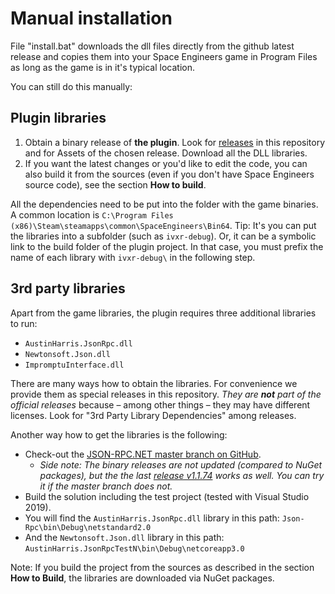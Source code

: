 # Manual installation

File "install.bat" downloads the dll files directly from the github latest release and copies them into your Space
Engineers game in Program Files as long as the game is in it's typical location.

You can still do this manually:

## Plugin libraries

1. Obtain a binary release of **the plugin**. Look
   for [releases](https://github.com/iv4xr-project/iv4xr-se-plugin/releases) in this repository and for Assets of the
   chosen release. Download all the DLL libraries.
2. If you want the latest changes or you'd like to edit the code, you can also build it from the sources (even if you
   don't have Space Engineers source code), see the section **How to build**.

All the dependencies need to be put into the folder with the game binaries. A common location is `C:\Program Files (x86)\Steam\steamapps\common\SpaceEngineers\Bin64`.
Tip: It's you can put the libraries into a subfolder (such as `ivxr-debug`). Or, it can be a symbolic link to the build folder of the plugin project. In that case, you must prefix the name of each library with `ivxr-debug\` in the following step.


## 3rd party libraries

Apart from the game libraries, the plugin requires three additional libraries to run:

* `AustinHarris.JsonRpc.dll`
* `Newtonsoft.Json.dll`
* `ImpromptuInterface.dll`

There are many ways how to obtain the libraries. For convenience we provide them as special releases in this repository. _They are **not** part of the official releases_ because – among other things – they may have different licenses. Look for "3rd Party Library Dependencies" among releases.

Another way how to get the libraries is the following:

* Check-out the [JSON-RPC.NET master branch on GitHub](https://github.com/Astn/JSON-RPC.NET).
    * *Side note: The binary releases are not updated (compared to NuGet packages), but the the last [release v1.1.74](https://github.com/Astn/JSON-RPC.NET/releases/tag/v1.1.74) works as well. You can try it if the master branch does not.*
* Build the solution including the test project (tested with Visual Studio 2019).
* You will find the `AustinHarris.JsonRpc.dll` library in this path:
  `Json-Rpc\bin\Debug\netstandard2.0`
* And the `Newtonsoft.Json.dll` library in this path:
  `AustinHarris.JsonRpcTestN\bin\Debug\netcoreapp3.0`

Note: If you build the project from the sources as described in the section **How to Build**, the libraries are downloaded via NuGet packages.

